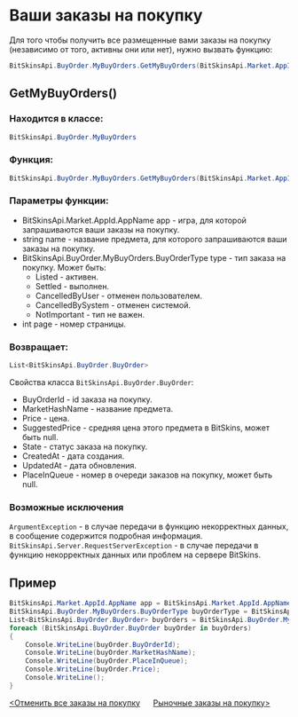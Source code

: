 ﻿# Ваши заказы на покупку

Для того чтобы получить все размещенные вами заказы на покупку (независимо от того, активны они или нет), нужно вызвать функцию:

```csharp
BitSkinsApi.BuyOrder.MyBuyOrders.GetMyBuyOrders(BitSkinsApi.Market.AppId.AppName app, string name, BitSkinsApi.BuyOrder.MyBuyOrders.BuyOrderType type, int page);
```

## GetMyBuyOrders()

### Находится в классе:

```csharp
BitSkinsApi.BuyOrder.MyBuyOrders
```

### Функция:

```csharp
BitSkinsApi.BuyOrder.MyBuyOrders.GetMyBuyOrders(BitSkinsApi.Market.AppId.AppName app, string name, BitSkinsApi.BuyOrder.MyBuyOrders.BuyOrderType type, int page);
```

### Параметры функции:

* BitSkinsApi.Market.AppId.AppName app - игра, для которой запрашиваются ваши заказы на покупку.
* string name - название предмета, для которого запрашиваются ваши заказы на покупку.
* BitSkinsApi.BuyOrder.MyBuyOrders.BuyOrderType type - тип заказа на покупку. Может быть:
  * Listed - активен.
  * Settled - выполнен.
  * CancelledByUser - отменен пользователем.
  * CancelledBySystem - отменен системой.
  * NotImportant - тип не важен.
* int page - номер страницы.

### Возвращает:

```csharp
List<BitSkinsApi.BuyOrder.BuyOrder>
```

Свойства класса ```BitSkinsApi.BuyOrder.BuyOrder```:
* BuyOrderId - id заказа на покупку.
* MarketHashName - название предмета.
* Price - цена.
* SuggestedPrice - средняя цена этого предмета в BitSkins, может быть null.
* State - статус заказа на покупку.
* CreatedAt - дата создания.
* UpdatedAt - дата обновления.
* PlaceInQueue - номер в очереди заказов на покупку, может быть null.

### Возможные исключения
```ArgumentException``` - в случае передачи в функцию некорректных данных, в сообщение содержится подробная информация.
\
```BitSkinsApi.Server.RequestServerException``` - в случае передачи в функцию некорректных данных или проблем на сервере BitSkins.

## Пример

```csharp
BitSkinsApi.Market.AppId.AppName app = BitSkinsApi.Market.AppId.AppName.CounterStrikGlobalOffensive;
BitSkinsApi.BuyOrder.MyBuyOrders.BuyOrderType buyOrderType = BitSkinsApi.BuyOrder.MyBuyOrders.BuyOrderType.Listed;
List<BitSkinsApi.BuyOrder.BuyOrder> buyOrders = BitSkinsApi.BuyOrder.MyBuyOrders.GetMyBuyOrders(app, "CS:GO Weapon Case 2", buyOrderType, 1);
foreach (BitSkinsApi.BuyOrder.BuyOrder buyOrder in buyOrders)
{
    Console.WriteLine(buyOrder.BuyOrderId);
    Console.WriteLine(buyOrder.MarketHashName);
    Console.WriteLine(buyOrder.PlaceInQueue);
    Console.WriteLine(buyOrder.Price);
    Console.WriteLine();
}
```

[<Отменить все заказы на покупку](https://github.com/Captious99/BitSkinsApi/blob/master/docs/ru/buy_order/cancel_all_buy_orders.md) &nbsp;&nbsp;&nbsp;&nbsp; [Рыночные заказы на покупку>](https://github.com/Captious99/BitSkinsApi/blob/master/docs/ru/buy_order/market_buy_orders.md)